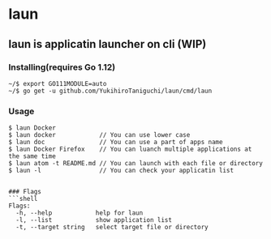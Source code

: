 # laun

## laun is applicatin launcher on cli (WIP)

### Installing(requires Go 1.12)
```shell
~/$ export GO111MODULE=auto
~/$ go get -u github.com/YukihiroTaniguchi/laun/cmd/laun
```

### Usage
```shell
$ laun Docker
$ laun docker            // You can use lower case
$ laun doc               // You can use a part of apps name
$ laun Docker Firefox    // You can luanch multiple applications at the same time
$ laun atom -t README.md // You can launch with each file or directory
$ laun -l                // You can check your applicatin list
````


```

### Flags
```shell
Flags:
  -h, --help            help for laun
  -l, --list            show application list
  -t, --target string   select target file or directory
```
